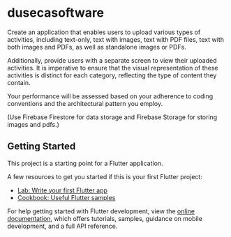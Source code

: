 # dusecasoftware

Create an application that enables users to upload various types of activities, including text-only, text with images, text with PDF files, text with both images and PDFs, as well as standalone images or PDFs.

Additionally, provide users with a separate screen to view their uploaded activities. It is imperative to ensure that the visual representation of these activities is distinct for each category, reflecting the type of content they contain.

Your performance will be assessed based on your adherence to coding conventions and the architectural pattern you employ.

(Use Firebase Firestore for data storage and Firebase Storage for storing images and pdfs.)

## Getting Started

This project is a starting point for a Flutter application.

A few resources to get you started if this is your first Flutter project:

- [Lab: Write your first Flutter app](https://docs.flutter.dev/get-started/codelab)
- [Cookbook: Useful Flutter samples](https://docs.flutter.dev/cookbook)

For help getting started with Flutter development, view the
[online documentation](https://docs.flutter.dev/), which offers tutorials,
samples, guidance on mobile development, and a full API reference.
